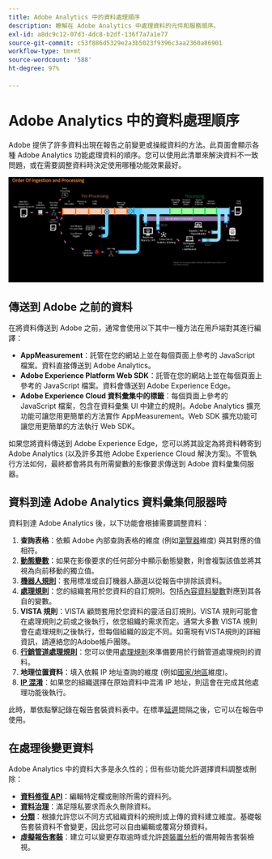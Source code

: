```yaml
---
title: Adobe Analytics 中的資料處理順序
description: 瞭解在 Adobe Analytics 中處理資料的元件和服務順序。
exl-id: a8dc9c12-07d3-4dc8-b2df-136f7a7a1e77
source-git-commit: c53f886d5329e2a3b5023f9396c3aa2360a86901
workflow-type: tm+mt
source-wordcount: '588'
ht-degree: 97%

---
```


# Adobe Analytics 中的資料處理順序

Adobe 提供了許多資料出現在報告之前變更或操縱資料的方法。此頁面會顯示各種 Adobe Analytics 功能處理資料的順序。您可以使用此清單來解決資料不一致問題，或在需要調整資料時決定使用哪種功能效果最好。

![處理順序](assets/processing-order.png)

## 傳送到 Adobe 之前的資料

在將資料傳送到 Adobe 之前，通常會使用以下其中一種方法在用戶端對其進行編譯：

* **AppMeasurement**：託管在您的網站上並在每個頁面上參考的 JavaScript 檔案。資料直接傳送到 Adobe Analytics。
* **Adobe Experience Platform Web SDK**：託管在您的網站上並在每個頁面上參考的 JavaScript 檔案。資料會傳送到 Adobe Experience Edge。
* **Adobe Experience Cloud 資料彙集中的標籤**：每個頁面上參考的 JavaScript 檔案，包含在資料彙集 UI 中建立的規則。Adobe Analytics 擴充功能可讓您用更簡單的方法實作 AppMeasurement。Web SDK 擴充功能可讓您用更簡單的方法執行 Web SDK。

如果您將資料傳送到 Adobe Experience Edge，您可以將其設定為將資料轉寄到 Adobe Analytics (以及許多其他 Adobe Experience Cloud 解決方案)。不管執行方法如何，最終都會將具有所需變數的影像要求傳送到 Adobe 資料彙集伺服器。

## 資料到達 Adobe Analytics 資料彙集伺服器時

資料到達 Adobe Analytics 後，以下功能會根據需要調整資料：

1. **查詢表格**：依賴 Adobe 內部查詢表格的維度 (例如[瀏覽器](/help/components/dimensions/browser.md)維度) 與其對應的值相符。
2. [**動態變數**](/help/implement/vars/page-vars/dynamic-variables.md)：如果在影像要求的任何部分中顯示動態變數，則會複製該值並將其視為向前移動的獨立值。
3. [**機器人規則**](/help/admin/admin/c-manage-report-suites/c-edit-report-suites/general/bot-removal/bot-rules.md)：套用標准或自訂機器人篩選以從報告中排除該資料。
4. [**處理規則**](/help/admin/admin/c-manage-report-suites/c-edit-report-suites/general/c-processing-rules/processing-rules.md)：您的組織套用於您資料的自訂規則。包括[內容資料變數](/help/implement/vars/page-vars/contextdata.md)對應到其各自的變數。
5. **VISTA 規則**：VISTA 顧問套用於您資料的靈活自訂規則。VISTA 規則可能會在處理規則之前或之後執行，依您組織的需求而定。通常大多數 VISTA 規則會在處理規則之後執行，但每個組織的設定不同。如需現有VISTA規則的詳細資訊，請連絡您的Adobe帳戶團隊。
6. [**行銷管道處理規則**](/help/admin/admin/c-manage-report-suites/c-edit-report-suites/marketing-channels/c-rules.md)：您可以使用[處理規則](/help/admin/admin/c-manage-report-suites/c-edit-report-suites/general/c-processing-rules/processing-rules.md)來準備要用於行銷管道處理規則的資料。
7. **地理位置資料**：填入依賴 IP 地址查詢的維度 (例如[國家/地區](/help/components/dimensions/countries.md)維度)。
8. [**IP 混淆**](/help/admin/admin/c-manage-report-suites/c-edit-report-suites/general/general-acct-settings-admin.md)：如果您的組織選擇在原始資料中混淆 IP 地址，則這會在完成其他處理功能後執行。

此時，單依點擊記錄在報告套裝資料表中。在標準[延遲](latency.md)間隔之後，它可以在報告中使用。

## 在處理後變更資料

Adobe Analytics 中的資料大多是永久性的；但有些功能允許選擇資料調整或刪除：

* [**資料修復 API**](https://developer.adobe.com/analytics-apis/docs/2.0/guides/endpoints/data-repair/)：編輯特定欄或刪除所需的資料列。
* [**資料治理**](/help/admin/admin/c-data-governance/an-gdpr-workflow.md)：滿足隱私要求而永久刪除資料。
* [**分類**](/help/components/classifications/c-classifications.md)：根據允許您以不同方式組織資料的規則或上傳的資料建立維度。基礎報告套裝資料不會變更，因此您可以自由編輯或覆寫分類資料。
* [**虛擬報告套裝**](/help/components/vrs/vrs-about.md)：建立可以變更存取逾時或允許[跨裝置分析](/help/components/cda/overview.md)的備用報告套裝檢視。

